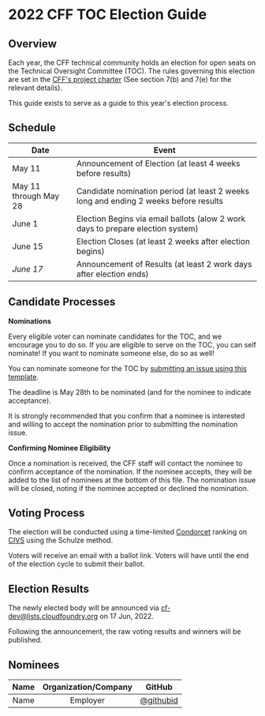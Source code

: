 # 2022 CFF TOC Election Guide

## Overview

Each year, the CFF technical community holds an election for open seats on the 
Technical Oversight Committee (TOC). The rules governing this election are set in the 
[CFF's project charter](../../../governing-board/charter.md) (See section 7(b) and 7(e)
for the relevant details).

This guide exists to serve as a guide to this year's election process.

## Schedule

| Date                       | Event                    |
| -------------------------- | ------------------------ |
| May 11                   | Announcement of Election (at least 4 weeks before results) |
| May 11 through May 28  | Candidate nomination period (at least 2 weeks long and ending 2 weeks before results |
| June 1     | Election Begins via email ballots (alow 2 work days to prepare election system) |
| June 15     | Election Closes (at least 2 weeks after election begins) |
| *June 17*   | Announcement of Results (at least 2 work days after election ends) |

## Candidate Processes

**Nominations**

Every eligible voter can nominate candidates for the TOC, and we encourage you to do so. If you are 
eligible to serve on the TOC, you can self nominate! If you want to nominate someone else, do so as 
well! 

You can nominate someone for the TOC by [submitting an issue using this template](https://github.com/cloudfoundry/community/issues/new?assignees=&labels=election&template=toc-candidate-nomination.md&title=TOC+Candidate+Nomination+for+%5BPerson+Name%5D). 

The deadline is May 28th to be nominated (and for the nominee to indicate acceptance).

It is strongly recommended that you confirm that a nominee is interested and willing
to accept the nomination prior to submitting the nomination issue.

**Confirming Nominee Eligibility**

Once a nomination is received, the CFF staff will contact the nominee to confirm acceptance
of the nomination. If the nominee accepts, they will be added to the list of nominees at the bottom
of this file. The nomination issue will be closed, noting if the nominee accepted or declined the 
nomination.

## Voting Process

The election will be conducted using a time-limited [Condorcet](https://civs.cs.cornell.edu/rp.html) ranking 
on [CIVS](http://civs.cs.cornell.edu/) using the Schulze method. 

Voters will receive an email with a ballot link. Voters will have until the end of the election cycle 
to submit their ballot.

## Election Results

The newly elected body will be announced via cf-dev@lists.cloudfoundry.org on 17 Jun, 2022.

Following the announcement, the raw voting results and winners will be published.

## Nominees

|    Name    | Organization/Company |  GitHub  |
|:----------:|:--------------------:|:--------:|
| Name | Employer | [@githubid](https://github.com/githubid) |

